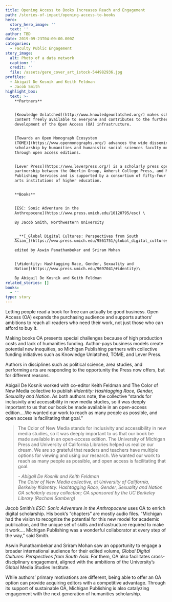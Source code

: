```yaml
---
title: Opening Access to Books Increases Reach and Engagement
path: /stories-of-impact/opening-access-to-books
hero:
  story_hero_image: ''
  text: ''
author: TBD
date: 2019-09-23T04:00:00.000Z
categories:
  - Faculty Public Engagement
story_image:
  alt: Photo of a data network
  caption: ''
  credit: ''
  file: /assets/gere_cover_art_istock-544982936.jpg
profiles:
  - Abigail De Kosnik and Keith Feldman
  - Jacob Smith
highlight_box:
  text: >-
    **Partners**


    [Knowledge Unlatched](http://www.knowledgeunlatched.org/) makes scholarly
    content freely available to everyone and contributes to the further
    development of the Open Access (OA) infrastructure.


    [Towards an Open Monograph Ecosystem
    (TOME)](https://www.openmonographs.org/) advances the wide dissemination of
    scholarship by humanities and humanistic social sciences faculty members
    through open access editions.


    [Lever Press](https://www.leverpress.org/) is a scholarly press operated in
    partnership between the Oberlin Group, Amherst College Press, and Michigan
    Publishing Services and is supported by a consortium of fifty-four liberal
    arts institutions of higher education.


    **Books**


    [ESC: Sonic Adventure in the
    Anthropocene](https://www.press.umich.edu/10120795/esc) \

    By Jacob Smith, Northwestern University


    __**[_Global Digital Cultures: Perspectives from South
    Asian_](https://www.press.umich.edu/9561751/global_digital_cultures)**__\

    edited by Aswin Panathambekar and Sriram Mohan


    [\#identity: Hashtagging Race, Gender, Sexuality and
    Nation](https://www.press.umich.edu/9697041/#identity)\

    By Abigail De Kosnik and Keith Feldman
related_stories: []
books:
  - ''
type: story
---
```

Letting people read a book for free can actually be good business. Open Access (OA) expands the purchasing audience and supports authors’ ambitions to reach all readers who need their work, not just those who can afford to buy it.

Making books OA presents special challenges because of high production costs and lack of humanities funding. Author-pays business models create potential new inequities, so Michigan Publishing partners with collective funding initiatives such as Knowledge Unlatched, TOME, and Lever Press. 

Authors in disciplines such as political science, area studies, and performing arts are responding to the opportunity the Press now offers, but for different reasons.

Abigail De Kosnik worked with co-editor Keith Feldman and The Color of New Media collective to publish _\#identity: Hashtagging Race, Gender, Sexuality and Nation_. As both authors note, the collective “stands for inclusivity and accessibility in new media studies, so it was deeply important to us that our book be made available in an open-access edition….We wanted our work to reach as many people as possible, and open access is facilitating that goal.”

<blockquote class="quote full yellow"><p>The Color of New Media stands for inclusivity and accessibility
in new media studies, so it was deeply important to us that our book be made available in an open-access edition. The University of Michigan Press and University of California Libraries helped us realize our dream. We are so grateful that readers and teachers have multiple options for viewing and using our research. We wanted our work to reach as many people as possible, and open access is facilitating that goal.</p><footer><cite>- Abigail De Kosnik and Keith Feldman<br>The Color of New Media collective, at University of California, Berkeley #identity: Hashtagging Race, Gender, Sexuality and Nation OA scholarly essay collection; OA sponsored by the UC Berkeley Library (Rachael Samberg)</cite></footer></blockquote>

Jacob Smith’s _ESC: Sonic Adventure in the Anthropocene_ uses OA to enrich digital scholarship. His book’s “chapters” are mostly audio files. “Michigan had the vision to recognize the potential for this new model for academic publication, and the unique set of skills and infrastructure required to make it work…. Michigan Publishing was a wonderful collaborator at every step of the way,” said Smith.

Aswin Punathambekar and Sriram Mohan saw an opportunity to engage a broader international audience for their edited volume, _Global Digital Cultures: Perspectives from South Asia_. For them, OA also facilitates cross-disciplinary engagement, aligned with the ambitions of the University’s Global Media Studies Institute.

While authors’ primary motivations are different, being able to offer an OA option can provide acquiring editors with a competitive advantage. Through its support of sustainable OA, Michigan Publishing is also catalyzing engagement with the next generation of humanities scholarship.
